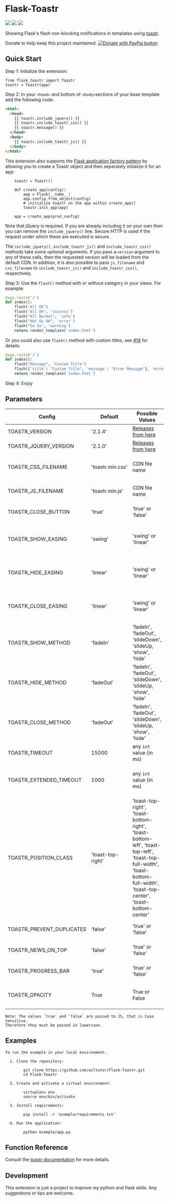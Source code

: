 Flask-Toastr
============

[![](https://img.shields.io/badge/python-3.4+-blue.svg)](https://www.python.org/download/releases/3.4.0/) [![](https://img.shields.io/badge/python-2.7+-blue.svg)](https://www.python.org/download/releases/2.7.2/) [![](https://img.shields.io/github/license/ResidentMario/missingno.svg)](https://github.com/wiltonsr/Flask-Toastr/blob/master/README.md)

Showing Flask's flash non-blocking notifications in templates using [toastr](https://github.com/CodeSeven/toastr).

Donate to help keep this project maintained.
<a href="https://www.paypal.com/cgi-bin/webscr?cmd=_donations&business=5QJ62BNMRC75W&currency_code=USD&source=url">
<img src="https://www.paypalobjects.com/en_US/i/btn/btn_donate_SM.gif" border="0" name="submit" title="PayPal - The safer, easier way to pay online!" alt="Donate with PayPal button" /></a>

Quick Start
-----------

Step 1: Initialize the extension:

    from flask_toastr import Toastr
    toastr = Toastr(app)

Step 2: In your `<head>` and bottom of `<body>`sections of your base template add the following code:

```html
<html>
  <head>
    {{ toastr.include_jquery() }}
    {{ toastr.include_toastr_css() }}
    {{ toastr.message() }}
  </head>
  <body>
    {{ toastr.include_toastr_js() }}
  </body>
</html>
```

This extension also supports the [Flask application factory pattern](http://flask.pocoo.org/docs/latest/patterns/appfactories/) by allowing you to create a Toastr object and then separately initialize it for an app:

        toastr = Toastr()

        def create_app(config):
            app = Flask(__name__)
            app.config.from_object(config)
            # initialize toastr on the app within create_app()
            toastr.init_app(app)

        app = create_app(prod_config)

Note that jQuery is required. If you are already including it on your own then you can remove the `include_jquery()` line. Secure HTTP is used if the request under which these are executed is secure.

The `include_jquery()`, `include_toastr_js()` and `include_toastr_css()` methods take some optional arguments. If you pass a `version` argument to any of these calls, then the requested version will be loaded from the default CDN. In addition, it is also possible to pass `js_filename` and `css_filename` to `include_toastr_js()` and `include_toastr_css()`, respectively.

Step 3: Use the `flash()` method with or without category in your views. For example:

```python
@app.route('/')
def index():
    flash("All OK")
    flash("All OK", 'success')
    flash("All Normal", 'info')
    flash("Not So OK", 'error')
    flash("So So", 'warning')
    return render_template('index.html')
```

Or you could also use `flash()` method with custom titles, see [#14](https://github.com/wiltonsr/Flask-Toastr/issues/14) for details:

```python
@app.route('/')
def index():
    flash("Message", 'Custom Title')
    flash({'title': "Custom Title", 'message': "Error Message"}, 'error')
    return render_template('index.html')
```

Step 4: Enjoy

Parameters
--------

Config                    | Default           | Possible Values         | Description   | Reference           |
------------------------- | ----------------- | ----------------------- | ------------- | --------------------|
TOASTR_VERSION            | '2.1.4'           | [Releases from here](https://github.com/CodeSeven/toastr/releases) | Version of Toastr | https://github.com/CodeSeven/toastr/tags |
TOASTR_JQUERY_VERSION     | '2.1.0'           | [Releases from here](https://github.com/jquery/jquery/releases) | Version of JQuery | https://releases.jquery.com/jquery/ |
TOASTR_CSS_FILENAME       | 'toastr.min.css'  | CDN file name           | CSS Filename used in CDN Toastr's link | https://github.com/CodeSeven/toastr#cdns |
TOASTR_JS_FILENAME        | 'toastr.min.js'   | CDN file name           | JS Filename used in CDN Toastr's link | https://github.com/CodeSeven/toastr#cdns |
TOASTR_CLOSE_BUTTON       | 'true'            | 'true' or 'false'       | Enable or Disable close button | https://github.com/CodeSeven/toastr#close-button |
TOASTR_SHOW_EASING        | 'swing'           | 'swing' or 'linear'     | Override the animation easing to show the toasts  | https://github.com/CodeSeven/toastr#animation-options |
TOASTR_HIDE_EASING        | 'linear'          | 'swing' or 'linear'     | Override the animation easing to hide the toasts  | https://github.com/CodeSeven/toastr#animation-options |
TOASTR_CLOSE_EASING       | 'linear'          | 'swing' or 'linear'     | Override the animation easing to close the toasts | https://github.com/CodeSeven/toastr#animation-options |
TOASTR_SHOW_METHOD        | 'fadeIn'          | 'fadeIn', 'fadeOut', 'slideDown', 'slideUp, 'show', 'hide' | Override the animation method to show the toasts  | https://github.com/CodeSeven/toastr#animation-options |
TOASTR_HIDE_METHOD        | 'fadeOut'         | 'fadeIn', 'fadeOut', 'slideDown', 'slideUp, 'show', 'hide' | Override the animation method to hide the toasts  | https://github.com/CodeSeven/toastr#animation-options |
TOASTR_CLOSE_METHOD       | 'fadeOut'         | 'fadeIn', 'fadeOut', 'slideDown', 'slideUp, 'show', 'hide' | Override the animation method to close the toasts | https://github.com/CodeSeven/toastr#animation-options |
TOASTR_TIMEOUT            | 15000             | any `int` value (in ms) | Time to notification close | https://github.com/CodeSeven/toastr#timeouts |
TOASTR_EXTENDED_TIMEOUT   | 1000              | any `int` value (in ms) | Time to notification close after hover mouse or click | https://github.com/CodeSeven/toastr#timeouts |
TOASTR_POSITION_CLASS     | 'toast-top-right' | 'toast-top-right', 'toast-bottom-right', 'toast-bottom-left', 'toast-top-left', 'toast-top-full-width', 'toast-bottom-full-width', 'toast-top-center', 'toast-bottom-center' | Notification Positon | https://codeseven.github.io/toastr/demo.html |
TOASTR_PREVENT_DUPLICATES | 'false'           | 'true' or 'false'       | Doesn't show same notification | https://github.com/CodeSeven/toastr#prevent-duplicates |
TOASTR_NEWS_ON_TOP        | 'false'           | 'true' or 'false'       | Notification's aparition order | https://github.com/CodeSeven/toastr#display-sequence |
TOASTR_PROGRESS_BAR       | 'true'            | 'true' or 'false'       | Enable or Disable progress bar | https://github.com/CodeSeven/toastr#progress-bar |
TOASTR_OPACITY            | True              | True or False           | Enable or Disable notification's opacity | https://stackoverflow.com/a/17640150/7041939 |

    Note: The values `true` and `false` are passed to JS, that is Case Sensitive.
    Therefore they must be passed in lowercase.

Examples
--------

```
To run the example in your local environment:

  1. Clone the repository:

        git clone https://github.com/wiltonsr/Flask-Toastr.git
        cd Flask-Toastr

  2. Create and activate a virtual environment:

        virtualenv env
        source env/bin/activate

  3. Install requirements:

        pip install -r 'example/requirements.txt'

  4. Run the application:

        python example/app.py
```

Function Reference
------------------

Consult the [toastr documentation](https://github.com/CodeSeven/toastr#toastr) for more details.

Development
-----------

This extension is just a project to improve my python and flask skills. Any suggestions or tips are welcome.

